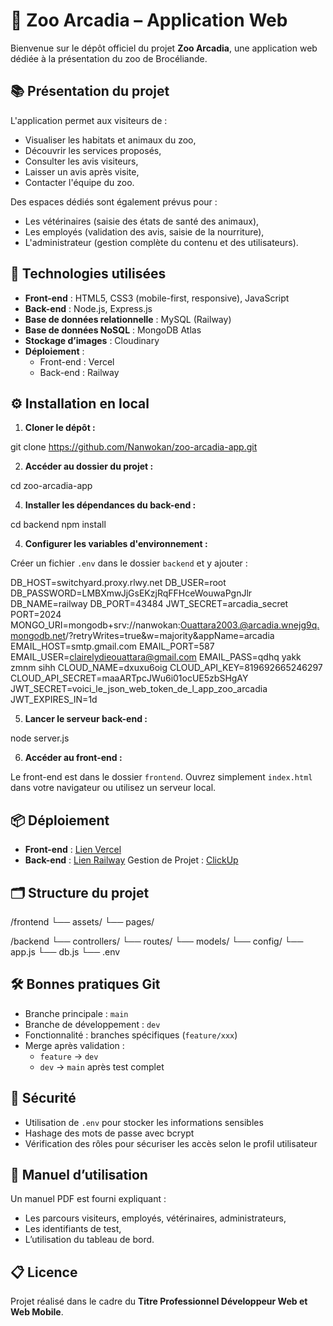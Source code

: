 # 🦁 Zoo Arcadia – Application Web

Bienvenue sur le dépôt officiel du projet **Zoo Arcadia**, une application web dédiée à la présentation du zoo de Brocéliande.

## 📚 Présentation du projet

L'application permet aux visiteurs de :
- Visualiser les habitats et animaux du zoo,
- Découvrir les services proposés,
- Consulter les avis visiteurs,
- Laisser un avis après visite,
- Contacter l'équipe du zoo.

Des espaces dédiés sont également prévus pour :
- Les vétérinaires (saisie des états de santé des animaux),
- Les employés (validation des avis, saisie de la nourriture),
- L'administrateur (gestion complète du contenu et des utilisateurs).

## 🚀 Technologies utilisées

- **Front-end** : HTML5, CSS3 (mobile-first, responsive), JavaScript
- **Back-end** : Node.js, Express.js
- **Base de données relationnelle** : MySQL (Railway)
- **Base de données NoSQL** : MongoDB Atlas
- **Stockage d’images** : Cloudinary
- **Déploiement** :
  - Front-end : Vercel
  - Back-end : Railway

## ⚙️ Installation en local

1. **Cloner le dépôt :**

git clone https://github.com/Nanwokan/zoo-arcadia-app.git

2. **Accéder au dossier du projet :**

cd zoo-arcadia-app

4. **Installer les dépendances du back-end :**

cd backend
npm install

4. **Configurer les variables d'environnement :**

Créer un fichier `.env` dans le dossier `backend` et y ajouter :

DB_HOST=switchyard.proxy.rlwy.net
DB_USER=root
DB_PASSWORD=LMBXmwJjGsEKzjRqFFHceWouwaPgnJlr
DB_NAME=railway
DB_PORT=43484
JWT_SECRET=arcadia_secret
PORT=2024
MONGO_URI=mongodb+srv://nanwokan:Ouattara2003.@arcadia.wnejg9q.mongodb.net/?retryWrites=true&w=majority&appName=arcadia
EMAIL_HOST=smtp.gmail.com
EMAIL_PORT=587
EMAIL_USER=clairelydieouattara@gmail.com
EMAIL_PASS=qdhq yakk zmnm sihh 
CLOUD_NAME=dxuxu6oig
CLOUD_API_KEY=819692665246297
CLOUD_API_SECRET=maaARTpcJWu6i01ocUE5zbSHgAY
JWT_SECRET=voici_le_json_web_token_de_l_app_zoo_arcadia
JWT_EXPIRES_IN=1d

5. **Lancer le serveur back-end :**

node server.js

6. **Accéder au front-end :**

Le front-end est dans le dossier `frontend`. Ouvrez simplement `index.html` dans votre navigateur ou utilisez un serveur local.

## 📦 Déploiement

- **Front-end** : [Lien Vercel](https://zoo-arcadia-app.vercel.app/)
- **Back-end** : [Lien Railway](https://zoo-arcadia-app-production.up.railway.app/)
Gestion de Projet : [ClickUp](https://app.clickup.com/9015082414/v/s/90152702178)

## 🗂️ Structure du projet

/frontend
  └── assets/
  └── pages/

/backend
  └── controllers/
  └── routes/
  └── models/
  └── config/
  └── app.js
  └── db.js
  └── .env

## 🛠️ Bonnes pratiques Git

- Branche principale : `main`
- Branche de développement : `dev`
- Fonctionnalité : branches spécifiques (`feature/xxx`)
- Merge après validation :
  - `feature` -> `dev`
  - `dev` -> `main` après test complet

## 🔐 Sécurité

- Utilisation de `.env` pour stocker les informations sensibles
- Hashage des mots de passe avec bcrypt
- Vérification des rôles pour sécuriser les accès selon le profil utilisateur

## 📖 Manuel d’utilisation

Un manuel PDF est fourni expliquant :
- Les parcours visiteurs, employés, vétérinaires, administrateurs,
- Les identifiants de test,
- L’utilisation du tableau de bord.

## 📋 Licence

Projet réalisé dans le cadre du **Titre Professionnel Développeur Web et Web Mobile**.
